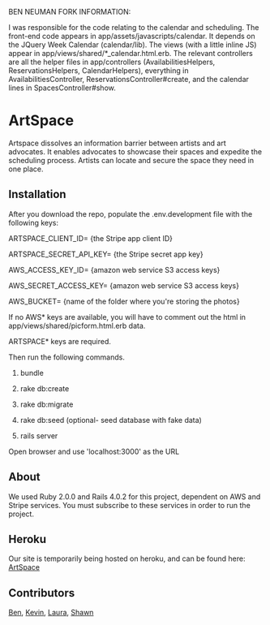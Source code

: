 BEN NEUMAN FORK INFORMATION:

I was responsible for the code relating to the calendar and scheduling. The front-end code appears in app/assets/javascripts/calendar. It depends on the JQuery Week Calendar (calendar/lib). The views (with a little inline JS) appear in app/views/shared/*_calendar.html.erb. The relevant controllers are all the helper files in app/controllers (AvailabilitiesHelpers, ReservationsHelpers, CalendarHelpers), everything in AvailabilitiesController, ReservationsController#create, and the calendar lines in SpacesController#show.



# ArtSpace


Artspace dissolves an information barrier between artists and art advocates.
It enables advocates to showcase their spaces and expedite the scheduling process. 
Artists can locate and secure the space they need in one place.



## Installation


After you download the repo, populate the .env.development file with the following keys:

ARTSPACE_CLIENT_ID= {the Stripe app client ID}

ARTSPACE_SECRET_API_KEY= {the Stripe secret app key}

AWS_ACCESS_KEY_ID= {amazon web service S3 access keys}

AWS_SECRET_ACCESS_KEY= {amazon web service S3 access keys}

AWS_BUCKET= {name of the folder where you're storing the photos}

If no AWS* keys are available, you will have to comment out the html in app/views/shared/picform.html.erb data.

ARTSPACE* keys are required.


Then run the following commands.

1) bundle

2) rake db:create

3) rake db:migrate

4) rake db:seed (optional- seed database with fake data)

5) rails server

Open browser and use 'localhost:3000' as the URL

## About

We used Ruby 2.0.0 and Rails 4.0.2 for this project, dependent on AWS and Stripe services.
You must subscribe to these services in order to run the project.

## Heroku

Our site is temporarily being hosted on heroku, and can be found here: 
[ArtSpace](http://artspace.herokuapp.com/)

## Contributors

[Ben](https://github.com/bneuman619), [Kevin](https://github.com/KevinFalank), [Laura](https://github.com/ballauriena), [Shawn](https://github.com/Carpk)
